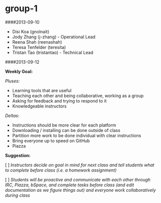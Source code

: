 group-1
=======

####2013-09-10

+ Disi Koa (gnolnait)
+ Jody Zhang (j-zhang) - Operational Lead
+ Reena Shah (reenashah)
+ Teresa Tenfelder (teresita)
+ Tristan Tao (tristantao) - Technical Lead

####2013-09-12

**Weekly Goal:**

*Pluses:*
+ Learning tools that are useful
+ Teaching each other and being collaborative, working as a group
+ Asking for feedback and trying to respond to it
+ Knowledgeable instructors

*Deltas:*
+ Instructions should be more clear for each platform
+ Downloading / installing can be done outside of class
+ Partition more work to be done individual with clear instructions
+ Bring everyone up to speed on GitHub
+ Piazza

**Suggestion:**

[  ] _Instructors decide on goal in mind for next class and tell students what to complete before class (i.e. a homework assignment)_

[  ] _Students will be proactive and communicate with each other through IRC, Piazza, bSpace, and complete tasks before class (and edit documentation as we figure things out) and everyone work collaboratively during class_

